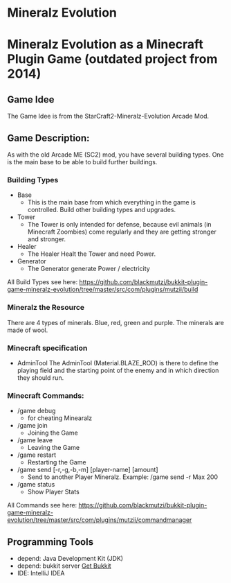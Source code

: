 # Mineralz Evolution 

# Mineralz Evolution as a Minecraft Plugin Game (outdated project from 2014) 
## Game Idee
The Game Idee is from the StarCraft2-Mineralz-Evolution Arcade Mod.

## Game Description:
As with the old Arcade ME (SC2) mod, you have several building types. One is the main base to be able to build further buildings.
### Building Types 
- Base 
   * This is the main base from which everything in the game is controlled. Build other building types and upgrades. 
- Tower
   * The Tower is only intended for defense, because evil animals (in Minecraft Zoombies) come regularly and they are getting stronger and stronger. 
- Healer
   * The Healer Healt the Tower and need Power.
- Generator
  * The Generator generate Power / electricity

All Build Types see here: 
https://github.com/blackmutzi/bukkit-plugin-game-mineralz-evolution/tree/master/src/com/plugins/mutzii/build

### Mineralz the Resource
There are 4 types of minerals. Blue, red, green and purple. The minerals are made of wool.

### Minecraft specification
- AdminTool
 The AdminTool (Material.BLAZE_ROD) is there to define the playing field and the starting point of the enemy and in which direction they should run. 

### Minecraft Commands:
- /game debug 
  * for cheating Minearalz
- /game join 
  * Joining the Game 
- /game leave
  * Leaving the Game 
- /game restart
  * Restarting the Game 
- /game send [-r,-g,-b,-m] [player-name] [amount]
  * Send to another Player Mineralz. Example: /game send -r Max 200 
- /game status
  * Show Player Stats

All Commands see here: https://github.com/blackmutzi/bukkit-plugin-game-mineralz-evolution/tree/master/src/com/plugins/mutzii/commandmanager

## Programming Tools
- depend: Java Development Kit (JDK)
- depend: bukkit server [Get Bukkit](https://getbukkit.org/)
- IDE: IntelliJ IDEA


